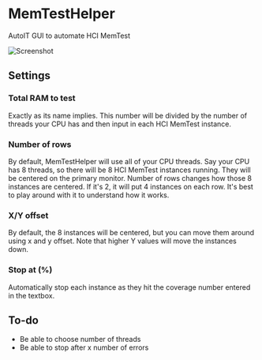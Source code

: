 # MemTestHelper
AutoIT GUI to automate HCI MemTest

![Screenshot](https://puu.sh/BWwRw/f5d8532141.png)

## Settings
### Total RAM to test
Exactly as its name implies. This number will be divided by the number of threads your CPU has and then input in each HCI MemTest instance.

### Number of rows
By default, MemTestHelper will use all of your CPU threads. Say your CPU has 8 threads, so there will be 8 HCI MemTest instances running. They will be centered on the primary monitor. Number of rows changes how those 8 instances are centered. If it's 2, it will put 4 instances on each row. It's best to play around with it to understand how it works.

### X/Y offset
By default, the 8 instances will be centered, but you can move them around using x and y offset. Note that higher Y values will move the instances down.

### Stop at (%)
Automatically stop each instance as they hit the coverage number entered in the textbox.

## To-do
* Be able to choose number of threads
* Be able to stop after x number of errors
